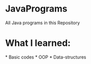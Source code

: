 # JavaPrograms
All Java programs in this Repository

<h1>What I learned:</h1>
* Basic codes
* OOP
* Data-structures
